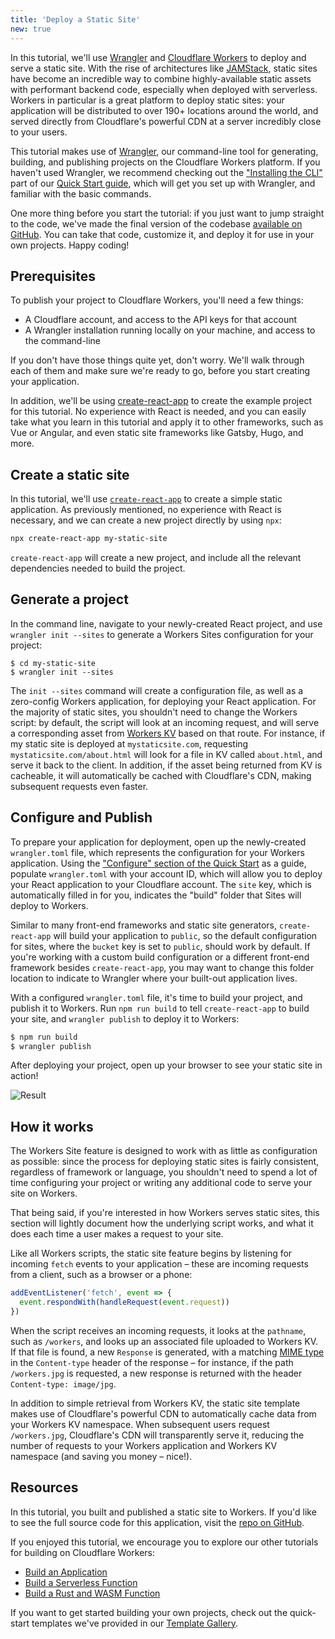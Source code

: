 ```yaml
---
title: 'Deploy a Static Site'
new: true
---
```


In this tutorial, we'll use [Wrangler](https://github.com/cloudflare/wrangler) and [Cloudflare Workers](https://workers.cloudflare.com) to deploy and serve a static site. With the rise of architectures like [JAMStack](https://jamstack.org/), static sites have become an incredible way to combine highly-available static assets with performant backend code, especially when deployed with serverless. Workers in particular is a great platform to deploy static sites: your application will be distributed to over 190+ locations around the world, and served directly from Cloudflare's powerful CDN at a server incredibly close to your users.

This tutorial makes use of [Wrangler](https://github.com/cloudflare/wrangler), our command-line tool for generating, building, and publishing projects on the Cloudflare Workers platform. If you haven't used Wrangler, we recommend checking out the ["Installing the CLI"](/quickstart/cli-setup) part of our [Quick Start guide](/quickstart), which will get you set up with Wrangler, and familiar with the basic commands.

One more thing before you start the tutorial: if you just want to jump straight to the code, we've made the final version of the codebase [available on GitHub](https://github.com/signalnerve/react-workers-template). You can take that code, customize it, and deploy it for use in your own projects. Happy coding!

## Prerequisites

To publish your project to Cloudflare Workers, you'll need a few things:

- A Cloudflare account, and access to the API keys for that account
- A Wrangler installation running locally on your machine, and access to the command-line

If you don't have those things quite yet, don't worry. We'll walk through each of them and make sure we're ready to go, before you start creating your application.

In addition, we'll be using [create-react-app](https://github.com/facebook/create-react-app) to create the example project for this tutorial. No experience with React is needed, and you can easily take what you learn in this tutorial and apply it to other frameworks, such as Vue or Angular, and even static site frameworks like Gatsby, Hugo, and more.

## Create a static site

In this tutorial, we'll use [`create-react-app`](https://github.com/facebook/react) to create a simple static application. As previously mentioned, no experience with React is necessary, and we can create a new project directly by using `npx`:

```sh
npx create-react-app my-static-site
```

`create-react-app` will create a new project, and include all the relevant dependencies needed to build the project.


## Generate a project

In the command line, navigate to your newly-created React project, and use `wrangler init --sites` to generate a Workers Sites configuration for your project:

```
$ cd my-static-site
$ wrangler init --sites
```

The `init --sites` command will create a configuration file, as well as a zero-config Workers application, for deploying your React application. For the majority of static sites, you shouldn't need to change the Workers script: by default, the script will look at an incoming request, and will serve a corresponding asset from [Workers KV](https://www.cloudflare.com/products/workers-kv/) based on that route. For instance, if my static site is deployed at `mystaticsite.com`, requesting `mystaticsite.com/about.html` will look for a file in KV called `about.html`, and serve it back to the client. In addition, if the asset being returned from KV is cacheable, it will automatically be cached with Cloudflare's CDN, making subsequent requests even faster.

## Configure and Publish

To prepare your application for deployment, open up the newly-created `wrangler.toml` file, which represents the configuration for your Workers application. Using the ["Configure" section of the Quick Start](https://developers.cloudflare.com/workers/quickstart/#configure) as a guide, populate `wrangler.toml` with your account ID, which will allow you to deploy your React application to your Cloudflare account. The `site` key, which is automatically filled in for you, indicates the "build" folder that Sites will deploy to Workers.

Similar to many front-end frameworks and static site generators, `create-react-app` will build your application to `public`, so the default configuration for sites, where the `bucket` key is set to `public`, should work by default. If you're working with a custom build configuration or a different front-end framework besides `create-react-app`, you may want to change this folder location to indicate to Wrangler where your built-out application lives.

With a configured `wrangler.toml` file, it's time to build your project, and publish it to Workers. Run `npm run build` to tell `create-react-app` to build your site, and `wrangler publish` to deploy it to Workers:

```sh
$ npm run build
$ wrangler publish
```

After deploying your project, open up your browser to see your static site in action!

![Result](/tutorials/deploy-a-static-site/media/demo.png)

## How it works

The Workers Site feature is designed to work with as little as configuration as possible: since the process for deploying static sites is fairly consistent, regardless of framework or language, you shouldn't need to spend a lot of time configuring your project or writing any additional code to serve your site on Workers.

That being said, if you're interested in how Workers serves static sites, this section will lightly document how the underlying script works, and what it does each time a user makes a request to your site.

Like all Workers scripts, the static site feature begins by listening for incoming `fetch` events to your application – these are incoming requests from a client, such as a browser or a phone:

```js
addEventListener('fetch', event => {
  event.respondWith(handleRequest(event.request))
})
```

When the script receives an incoming requests, it looks at the `pathname`, such as `/workers`, and looks up an associated file uploaded to Workers KV. If that file is found, a new `Response` is generated, with a matching [MIME type](https://developer.mozilla.org/en-US/docs/Web/HTTP/Basics_of_HTTP/MIME_types) in the `Content-type` header of the response – for instance, if the path `/workers.jpg` is requested, a new response is returned with the header `Content-type: image/jpg`.

In addition to simple retrieval from Workers KV, the static site template makes use of Cloudflare's powerful CDN to automatically cache data from your Workers KV namespace. When subsequent users request `/workers.jpg`, Cloudflare's CDN will transparently serve it, reducing the number of requests to your Workers application and Workers KV namespace (and saving you money – nice!).

## Resources

In this tutorial, you built and published a static site to Workers. If you'd like to see the full source code for this application, visit the [repo on GitHub](https://github.com/signalnerve/react-workers-template).

If you enjoyed this tutorial, we encourage you to explore our other tutorials for building on Cloudflare Workers:

- [Build an Application](/tutorials/build-an-application)
- [Build a Serverless Function](/tutorials/build-a-serverless-function)
- [Build a Rust and WASM Function](/tutorials/build-a-rustwasm-function)

If you want to get started building your own projects, check out the quick-start templates we've provided in our [Template Gallery](/templates).

